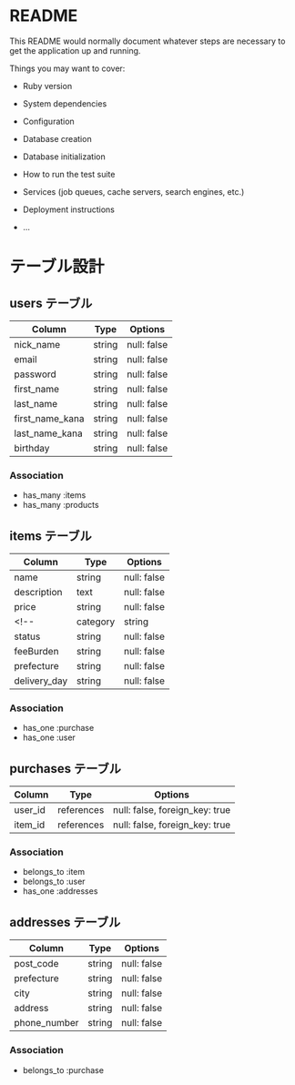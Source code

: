 # README

This README would normally document whatever steps are necessary to get the
application up and running.

Things you may want to cover:

* Ruby version

* System dependencies

* Configuration

* Database creation

* Database initialization

* How to run the test suite

* Services (job queues, cache servers, search engines, etc.)

* Deployment instructions

* ...

# テーブル設計

## users テーブル

| Column        | Type   | Options     |
| --------      | ------ | ----------- |
|nick_name      | string | null: false |
| email         | string | null: false |
| password      | string | null: false |
|first_name     | string | null: false |
|last_name      | string | null: false |
|first_name_kana| string | null: false |
|last_name_kana | string | null: false |
|birthday       | string | null: false |

### Association

- has_many :items
- has_many :products

## items テーブル

| Column     | Type   | Options     |
| ------     | ------ | ----------- |
|   name     | string | null: false |
|description | text   | null: false |
| price      | string | null: false |
<!-- |category    | string | null: false |
| status     | string | null: false |
| feeBurden  | string | null: false |
| prefecture | string | null: false |
|delivery_day| string | null: false | -->

### Association

- has_one :purchase
- has_one :user

## purchases テーブル

| Column     | Type       | Options                        |
| -------    | ---------- | ------------------------------ |
| user_id    | references | null: false, foreign_key: true |
| item_id    | references | null: false, foreign_key: true |

### Association

- belongs_to :item
- belongs_to :user
- has_one :addresses

## addresses テーブル

| Column      | Type       | Options                        |
| -------     | ---------- | ------------------------------ |
| post_code   | string     | null: false                    |
| prefecture  | string     | null: false                    |
| city        | string     | null: false                    |
|   address   | string     | null: false                    |
| phone_number| string     | null: false                    |

### Association

- belongs_to :purchase